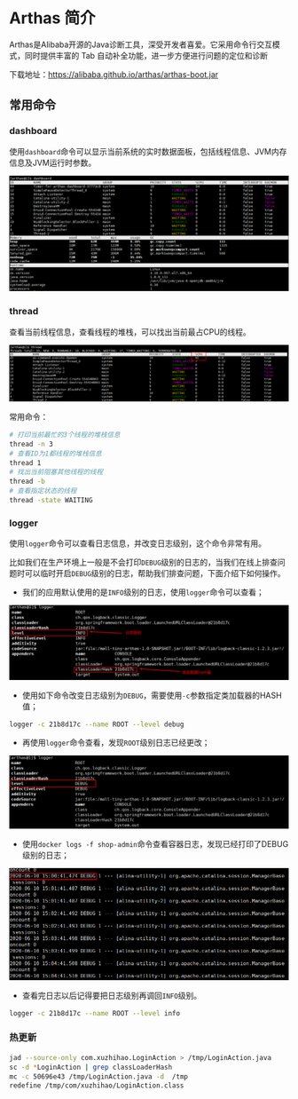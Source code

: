 # Arthas 简介

Arthas是Alibaba开源的Java诊断工具，深受开发者喜爱。它采用命令行交互模式，同时提供丰富的 Tab 自动补全功能，进一步方便进行问题的定位和诊断

下载地址：https://alibaba.github.io/arthas/arthas-boot.jar

## 常用命令

### dashboard

使用`dashboard`命令可以显示当前系统的实时数据面板，包括线程信息、JVM内存信息及JVM运行时参数。

![](../images/tools/arthas_start_03.png)

### thread

查看当前线程信息，查看线程的堆栈，可以找出当前最占CPU的线程。

![](../images/tools/arthas_start_04.png)

常用命令：

```bash
# 打印当前最忙的3个线程的堆栈信息
thread -n 3
# 查看ID为1都线程的堆栈信息
thread 1
# 找出当前阻塞其他线程的线程
thread -b
# 查看指定状态的线程
thread -state WAITING
```

### logger

使用`logger`命令可以查看日志信息，并改变日志级别，这个命令非常有用。

比如我们在生产环境上一般是不会打印`DEBUG`级别的日志的，当我们在线上排查问题时可以临时开启`DEBUG`级别的日志，帮助我们排查问题，下面介绍下如何操作。

- 我们的应用默认使用的是`INFO`级别的日志，使用`logger`命令可以查看；

![](../images/tools/arthas_start_06.png)

- 使用如下命令改变日志级别为`DEBUG`，需要使用`-c`参数指定类加载器的HASH值；

```bash
logger -c 21b8d17c --name ROOT --level debug
```

- 再使用`logger`命令查看，发现`ROOT`级别日志已经更改；

![](../images/tools/arthas_start_07.png)

- 使用`docker logs -f shop-admin`命令查看容器日志，发现已经打印了DEBUG级别的日志；

![](../images/tools/arthas_start_08.png)

- 查看完日志以后记得要把日志级别再调回`INFO`级别。

```bash
logger -c 21b8d17c --name ROOT --level info
```

### 热更新

```bash
jad --source-only com.xuzhihao.LoginAction > /tmp/LoginAction.java
sc -d *LoginAction | grep classLoaderHash
mc -c 50696e43 /tmp/LoginAction.java -d  /tmp
redefine /tmp/com/xuzhihao/LoginAction.class
```